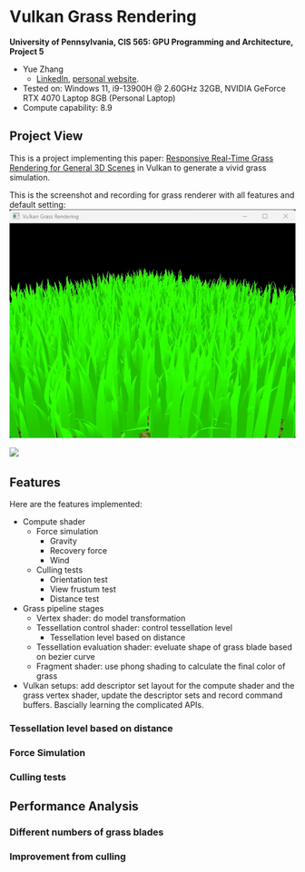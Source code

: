 Vulkan Grass Rendering
==================================

**University of Pennsylvania, CIS 565: GPU Programming and Architecture, Project 5**

* Yue Zhang
  * [LinkedIn](https://www.linkedin.com/in/yuezhang027/), [personal website](https://yuezhanggame.com/).
* Tested on: Windows 11, i9-13900H @ 2.60GHz 32GB, NVIDIA GeForce RTX 4070 Laptop 8GB (Personal Laptop)
* Compute capability: 8.9

## Project View
This is a project implementing this paper: [Responsive Real-Time Grass Rendering for General 3D Scenes](https://www.cg.tuwien.ac.at/research/publications/2017/JAHRMANN-2017-RRTG/JAHRMANN-2017-RRTG-draft.pdf) in Vulkan to generate a vivid grass simulation.

This is the screenshot and recording for grass renderer with all features and default setting:
![](img/grass_1.png)

![](img/res.gif)

## Features
Here are the features implemented:
* Compute shader
  * Force simulation
    * Gravity
    * Recovery force
    * Wind
  * Culling tests
    * Orientation test
    * View frustum test
    * Distance test
* Grass pipeline stages
  * Vertex shader: do model transformation
  * Tessellation control shader: control tessellation level
    * Tessellation level based on distance
  * Tessellation evaluation shader: eveluate shape of grass blade based on bezier curve
  * Fragment shader: use phong shading to calculate the final color of grass
* Vulkan setups: add descriptor set layout for the compute shader and the grass vertex shader, update the descriptor sets and record command buffers. Bascially learning the complicated APIs.

### Tessellation level based on distance


### Force Simulation

### Culling tests

## Performance Analysis
### Different numbers of grass blades


### Improvement from culling

